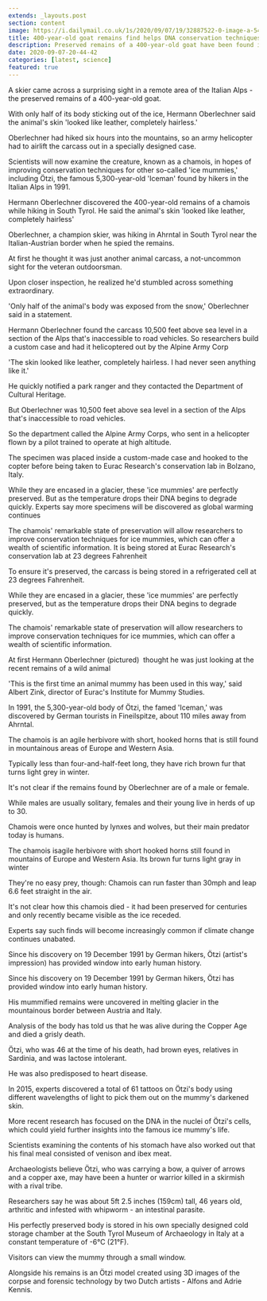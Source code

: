 ```yaml
---
extends: _layouts.post
section: content
image: https://i.dailymail.co.uk/1s/2020/09/07/19/32887522-0-image-a-54_1599504580730.jpg 
title: 400-year-old goat remains find helps DNA conservation techniques 
description: Preserved remains of a 400-year-old goat have been found in a remote section of the Italian Alps. The ancient specimen will help improve the conservation of future ice mummies. 
date: 2020-09-07-20-44-42 
categories: [latest, science] 
featured: true 
--- 
```

A skier came across a surprising sight in a remote area of the Italian Alps - the preserved remains of a 400-year-old goat.

With only half of its body sticking out of the ice, Hermann Oberlechner said the animal's skin 'looked like leather, completely hairless.'  

Oberlechner had hiked six hours into the mountains, so an army helicopter had to airlift the carcass out in a specially designed case.

Scientists will now examine the creature, known as a chamois, in hopes of improving conservation techniques for other so-called 'ice mummies,' including Ötzi, the famous 5,300-year-old 'Iceman' found by hikers in the Italian Alps in 1991. 

Hermann Oberlechner discovered the 400-year-old remains of a chamois while hiking in South Tyrol. He said the animal's skin 'looked like leather, completely hairless' 

Oberlechner, a champion skier, was hiking in Ahrntal in South Tyrol near the Italian-Austrian border when he spied the remains.

At first he thought it was just another animal carcass, a not-uncommon sight for the veteran outdoorsman. 

Upon closer inspection, he realized he'd stumbled across something extraordinary.

'Only half of the animal's body was exposed from the snow,' Oberlechner said in a statement.

Hermann Oberlechner found the carcass 10,500 feet above sea level in a section of the Alps that's inaccessible to road vehicles. So researchers build a custom case and had it helicoptered out by the Alpine Army Corp

'The skin looked like leather, completely hairless. I had never seen anything like it.'

He quickly notified a park ranger and they contacted the Department of Cultural Heritage.

But Oberlechner was 10,500 feet above sea level in a section of the Alps that's inaccessible to road vehicles.

So the department called the Alpine Army Corps, who sent in a helicopter flown by a pilot trained to operate at high altitude.

The specimen was placed inside a custom-made case and hooked to the copter before being taken to Eurac Research's conservation lab in Bolzano, Italy.

While they are encased in a glacier, these 'ice mummies' are perfectly preserved. But as the temperature drops their DNA begins to degrade quickly. Experts say more specimens will be discovered as global warming continues

The chamois' remarkable state of preservation will allow researchers to improve conservation techniques for ice mummies, which can offer a wealth of scientific information. It is being stored at Eurac Research's conservation lab at 23 degrees Fahrenheit

To ensure it's preserved, the carcass is being stored in a refrigerated cell at 23 degrees Fahrenheit.

While they are encased in a glacier, these 'ice mummies' are perfectly preserved, but as the temperature drops their DNA begins to degrade quickly.

The chamois' remarkable state of preservation will allow researchers to improve conservation techniques for ice mummies, which can offer a wealth of scientific information.

At first Hermann Oberlechner (pictured)  thought he was just looking at the recent remains of a wild animal

'This is the first time an animal mummy has been used in this way,' said Albert Zink, director of Eurac's Institute for Mummy Studies.

In 1991, the 5,300-year-old body of Ötzi, the famed 'Iceman,' was discovered by German tourists in Fineilspitze, about 110 miles away from Ahrntal.

The chamois is an agile herbivore with short, hooked horns that is still found in mountainous areas of Europe and Western Asia.

Typically less than four-and-half-feet long, they have rich brown fur that turns light grey in winter.

It's not clear if the remains found by Oberlechner are of a male or female.

While males are usually solitary, females and their young live in herds of up to 30.

Chamois were once hunted by lynxes and wolves, but their main predator today is humans.

The chamois isagile herbivore with short hooked horns still found in mountains of Europe and Western Asia. Its brown fur turns light gray in winter

They're no easy prey, though: Chamois can run faster than 30mph and leap 6.6 feet straight in the air.

It's not clear how this chamois died - it had been preserved for centuries and only recently became visible as the ice receded.

Experts say such finds will become increasingly common if climate change continues unabated.

Since his discovery on 19 December 1991 by German hikers, Ötzi (artist's impression) has provided window into early human history.

Since his discovery on 19 December 1991 by German hikers, Ötzi has provided window into early human history.

His mummified remains were uncovered in melting glacier in the mountainous border between Austria and Italy.

Analysis of the body has told us that he was alive during the Copper Age and died a grisly death. 

Ötzi, who was 46 at the time of his death, had brown eyes, relatives in Sardinia, and was lactose intolerant.

He was also predisposed to heart disease.

In 2015, experts discovered a total of 61 tattoos on Ötzi's body using different wavelengths of light to pick them out on the mummy's darkened skin.

More recent research has focused on the DNA in the nuclei of Ötzi's cells, which could yield further insights into the famous ice mummy's life. 

Scientists examining the contents of his stomach have also worked out that his final meal consisted of venison and ibex meat.

Archaeologists believe Ötzi, who was carrying a bow, a quiver of arrows and a copper axe, may have been a hunter or warrior killed in a skirmish with a rival tribe.

Researchers say he was about 5ft 2.5 inches (159cm) tall, 46 years old, arthritic and infested with whipworm - an intestinal parasite.

His perfectly preserved body is stored in his own specially designed cold storage chamber at the South Tyrol Museum of Archaeology in Italy at a constant temperature of -6°C (21°F).

Visitors can view the mummy through a small window.

Alongside his remains is an Ötzi model created using 3D images of the corpse and forensic technology by two Dutch artists - Alfons and Adrie Kennis. 

